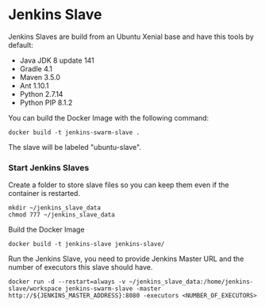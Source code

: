 # Jenkins Slave #

Jenkins Slaves are build from an Ubuntu Xenial base and have this tools by default:  
- Java JDK 8 update 141  
- Gradle 4.1  
- Maven 3.5.0  
- Ant 1.10.1  
- Python 2.7.14  
- Python PIP 8.1.2  

You can build the Docker Image with the following command:  

    docker build -t jenkins-swarm-slave .

The slave will be labeled "ubuntu-slave".

### Start Jenkins Slaves ###

Create a folder to store slave files so you can keep them even if the container is restarted.  
    
    mkdir ~/jenkins_slave_data
    chmod 777 ~/jenkins_slave_data

Build the Docker Image

    docker build -t jenkins-slave jenkins-slave/

Run the Jenkins Slave, you need to provide Jenkins Master URL and the number of executors this slave should have.  

    docker run -d --restart=always -v ~/jenkins_slave_data:/home/jenkins-slave/workspace jenkins-swarm-slave -master http://${JENKINS_MASTER_ADDRESS}:8080 -executors <NUMBER_OF_EXECUTORS>